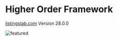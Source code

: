 # Higher Order Framework

[listingslab.com](https://listingslab.com) Version 28.0.0

![featured](https://listingslab.com/svg/featured/team.svg)